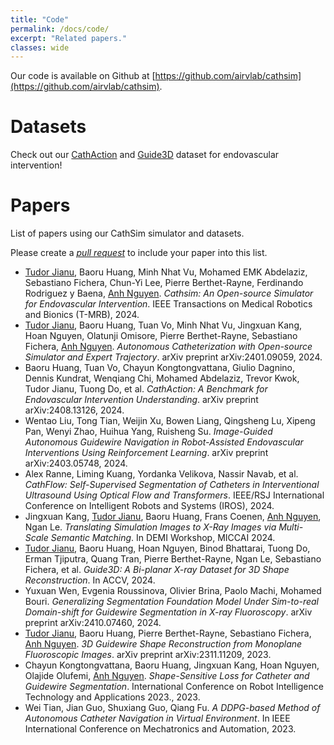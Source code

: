 ```yaml
---
title: "Code"
permalink: /docs/code/
excerpt: "Related papers."
classes: wide
---
```


Our code is available on Github at [https://github.com/airvlab/cathsim](https://github.com/airvlab/cathsim).


# Datasets
Check out our [CathAction](https://airvlab.github.io/cathsim/docs/cathaction/) and [Guide3D](https://airvlab.github.io/cathsim/docs/guide3d/) dataset for endovascular intervention!


# Papers
List of papers using our CathSim simulator and datasets.

Please create a [*pull request*](https://github.com/airvlab/cathsim) to include your paper into this list.

- [Tudor Jianu](https://tudorjnu.github.io/), Baoru Huang, Minh Nhat Vu, Mohamed EMK Abdelaziz, Sebastiano Fichera, Chun-Yi Lee, Pierre Berthet-Rayne, Ferdinando Rodriguez y Baena, [Anh Nguyen](https://www.csc.liv.ac.uk/~anguyen/). *Cathsim: An Open-source Simulator for Endovascular Intervention*. IEEE Transactions on Medical Robotics and Bionics (T-MRB), 2024.
- [Tudor Jianu](https://tudorjnu.github.io/), Baoru Huang, Tuan Vo, Minh Nhat Vu, Jingxuan Kang, Hoan Nguyen, Olatunji Omisore, Pierre Berthet-Rayne, Sebastiano Fichera, [Anh Nguyen](https://www.csc.liv.ac.uk/~anguyen/). *Autonomous Catheterization with Open-source Simulator and Expert Trajectory*. arXiv preprint arXiv:2401.09059, 2024.
- Baoru Huang, Tuan Vo, Chayun Kongtongvattana, Giulio Dagnino, Dennis Kundrat, Wenqiang Chi, Mohamed Abdelaziz, Trevor Kwok, Tudor Jianu, Tuong Do, et al. *CathAction: A Benchmark for Endovascular Intervention Understanding*. arXiv preprint arXiv:2408.13126, 2024.
- Wentao Liu, Tong Tian, Weijin Xu, Bowen Liang, Qingsheng Lu, Xipeng Pan, Wenyi Zhao, Huihua Yang, Ruisheng Su. *Image-Guided Autonomous Guidewire Navigation in Robot-Assisted Endovascular Interventions Using Reinforcement Learning*. arXiv preprint arXiv:2403.05748, 2024.
- Alex Ranne, Liming Kuang, Yordanka Velikova, Nassir Navab, et al. *CathFlow: Self-Supervised Segmentation of Catheters in Interventional Ultrasound Using Optical Flow and Transformers*. IEEE/RSJ International Conference on Intelligent Robots and Systems (IROS), 2024.
- Jingxuan Kang, [Tudor Jianu](https://tudorjnu.github.io/), Baoru Huang, Frans Coenen, [Anh Nguyen](https://www.csc.liv.ac.uk/~anguyen/), Ngan Le. *Translating Simulation Images to X-Ray Images via Multi-Scale Semantic Matching*. In DEMI Workshop, MICCAI 2024.
- [Tudor Jianu](https://tudorjnu.github.io/), Baoru Huang, Hoan Nguyen, Binod Bhattarai, Tuong Do, Erman Tjiputra, Quang Tran, Pierre Berthet-Rayne, Ngan Le, Sebastiano Fichera, et al. *Guide3D: A Bi-planar X-ray Dataset for 3D Shape Reconstruction*. In ACCV, 2024.
- Yuxuan Wen, Evgenia Roussinova, Olivier Brina, Paolo Machi, Mohamed Bouri. *Generalizing Segmentation Foundation Model Under Sim-to-real Domain-shift for Guidewire Segmentation in X-ray Fluoroscopy*. arXiv preprint arXiv:2410.07460, 2024.
- [Tudor Jianu](https://tudorjnu.github.io/), Baoru Huang, Pierre Berthet-Rayne, Sebastiano Fichera, [Anh Nguyen](https://www.csc.liv.ac.uk/~anguyen/). *3D Guidewire Shape Reconstruction from Monoplane Fluoroscopic Images*. arXiv preprint arXiv:2311.11209, 2023.
- Chayun Kongtongvattana, Baoru Huang, Jingxuan Kang, Hoan Nguyen, Olajide Olufemi, [Anh Nguyen](https://www.csc.liv.ac.uk/~anguyen/). *Shape-Sensitive Loss for Catheter and Guidewire Segmentation*. International Conference on Robot Intelligence Technology and Applications 2023., 2023.
- Wei Tian, Jian Guo, Shuxiang Guo, Qiang Fu. *A DDPG-based Method of Autonomous Catheter Navigation in Virtual Environment*. In IEEE International Conference on Mechatronics and Automation, 2023. 

<!-- ```bash
minimal-mistakes
├── _data                      # data files for customizing the theme
|  ├── navigation.yml          # main navigation links
|  └── ui-text.yml             # text used throughout the theme's UI
├── _includes
|  ├── analytics-providers     # snippets for analytics (Google and custom)
|  ├── comments-providers      # snippets for comments
|  ├── footer
|  |  └── custom.html          # custom snippets to add to site footer
|  ├── head
|  |  └── custom.html          # custom snippets to add to site head
|  ├── feature_row             # feature row helper
|  ├── gallery                 # image gallery helper
|  ├── group-by-array          # group by array helper for archives
|  ├── nav_list                # navigation list helper
|  ├── toc                     # table of contents helper
|  └── ...
├── _layouts
|  ├── archive-taxonomy.html   # tag/category archive for Jekyll Archives plugin
|  ├── archive.html            # archive base
|  ├── categories.html         # archive listing posts grouped by category
|  ├── category.html           # archive listing posts grouped by specific category
|  ├── collection.html         # archive listing documents in a specific collection
|  ├── compress.html           # compresses HTML in pure Liquid
|  ├── default.html            # base for all other layouts
|  ├── home.html               # home page
|  ├── posts.html              # archive listing posts grouped by year
|  ├── search.html             # search page
|  ├── single.html             # single document (post/page/etc)
|  ├── tag.html                # archive listing posts grouped by specific tag
|  ├── tags.html               # archive listing posts grouped by tags
|  └── splash.html             # splash page
├── _sass                      # SCSS partials
├── assets
|  ├── css
|  |  └── main.scss            # main stylesheet, loads SCSS partials from _sass
|  ├── images                  # image assets for posts/pages/collections/etc.
|  ├── js
|  |  ├── plugins              # jQuery plugins
|  |  ├── vendor               # vendor scripts
|  |  ├── _main.js             # plugin settings and other scripts to load after jQuery
|  |  └── main.min.js          # optimized and concatenated script file loaded before </body>
├── _config.yml                # site configuration
├── Gemfile                    # gem file dependencies
├── index.html                 # paginated home page showing recent posts
└── package.json               # NPM build scripts
``` -->
